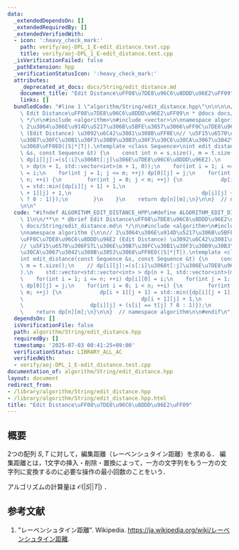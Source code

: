 ```yaml
---
data:
  _extendedDependsOn: []
  _extendedRequiredBy: []
  _extendedVerifiedWith:
  - icon: ':heavy_check_mark:'
    path: verify/aoj-DPL_1_E-edit_distance.test.cpp
    title: verify/aoj-DPL_1_E-edit_distance.test.cpp
  _isVerificationFailed: false
  _pathExtension: hpp
  _verificationStatusIcon: ':heavy_check_mark:'
  attributes:
    _deprecated_at_docs: docs/String/edit_distance.md
    document_title: "Edit Distance\uFF08\u7DE8\u96C6\u8DDD\u96E2\uFF09"
    links: []
  bundledCode: "#line 1 \"algorithm/String/edit_distance.hpp\"\n\n\n\n/**\n * @brief\
    \ Edit Distance\uFF08\u7DE8\u96C6\u8DDD\u96E2\uFF09\n * @docs docs/String/edit_distance.md\n\
    \ */\n\n#include <algorithm>\n#include <vector>\n\nnamespace algorithm {\n\n//\
    \ 2\u3064\u306E\u914D\u5217\u306B\u5BFE\u3057\u3066\uFF0C\u7DE8\u96C6\u8DDD\u96E2\
    \ (Edit Distance) \u3092\u6C42\u3081\u308B\uFF0E\n// \u5F15\u6570\u306FSTL\u306E\
    \u30B7\u30FC\u30B1\u30F3\u30B9\u30B3\u30F3\u30C6\u30CA\u3067\u3042\u308B\u3053\
    \u3068\uFF0EO(|S|*|T|).\ntemplate <class Sequence>\nint edit_distance(const Sequence\
    \ &s, const Sequence &t) {\n    const int n = s.size(), m = t.size();\n    //\
    \ dp[i][j]:=(s[:i]\u3068t[:j]\u306E\u7DE8\u96C6\u8DDD\u96E2).\n    std::vector<std::vector<int>\
    \ > dp(n + 1, std::vector<int>(m + 1, 0));\n    for(int i = 1; i <= n; ++i) dp[i][0]\
    \ = i;\n    for(int j = 1; j <= m; ++j) dp[0][j] = j;\n    for(int i = 0; i <\
    \ n; ++i) {\n        for(int j = 0; j < m; ++j) {\n            dp[i + 1][j + 1]\
    \ = std::min({dp[i][j + 1] + 1,\n                                         dp[i\
    \ + 1][j] + 1,\n                                         dp[i][j] + (s[i] == t[j]\
    \ ? 0 : 1)});\n        }\n    }\n    return dp[n][m];\n}\n\n}  // namespace algorithm\n\
    \n\n"
  code: "#ifndef ALGORITHM_EDIT_DISTANCE_HPP\n#define ALGORITHM_EDIT_DISTANCE_HPP\
    \ 1\n\n/**\n * @brief Edit Distance\uFF08\u7DE8\u96C6\u8DDD\u96E2\uFF09\n * @docs\
    \ docs/String/edit_distance.md\n */\n\n#include <algorithm>\n#include <vector>\n\
    \nnamespace algorithm {\n\n// 2\u3064\u306E\u914D\u5217\u306B\u5BFE\u3057\u3066\
    \uFF0C\u7DE8\u96C6\u8DDD\u96E2 (Edit Distance) \u3092\u6C42\u3081\u308B\uFF0E\n\
    // \u5F15\u6570\u306FSTL\u306E\u30B7\u30FC\u30B1\u30F3\u30B9\u30B3\u30F3\u30C6\
    \u30CA\u3067\u3042\u308B\u3053\u3068\uFF0EO(|S|*|T|).\ntemplate <class Sequence>\n\
    int edit_distance(const Sequence &s, const Sequence &t) {\n    const int n = s.size(),\
    \ m = t.size();\n    // dp[i][j]:=(s[:i]\u3068t[:j]\u306E\u7DE8\u96C6\u8DDD\u96E2\
    ).\n    std::vector<std::vector<int> > dp(n + 1, std::vector<int>(m + 1, 0));\n\
    \    for(int i = 1; i <= n; ++i) dp[i][0] = i;\n    for(int j = 1; j <= m; ++j)\
    \ dp[0][j] = j;\n    for(int i = 0; i < n; ++i) {\n        for(int j = 0; j <\
    \ m; ++j) {\n            dp[i + 1][j + 1] = std::min({dp[i][j + 1] + 1,\n    \
    \                                     dp[i + 1][j] + 1,\n                    \
    \                     dp[i][j] + (s[i] == t[j] ? 0 : 1)});\n        }\n    }\n\
    \    return dp[n][m];\n}\n\n}  // namespace algorithm\n\n#endif\n"
  dependsOn: []
  isVerificationFile: false
  path: algorithm/String/edit_distance.hpp
  requiredBy: []
  timestamp: '2025-07-03 00:41:25+09:00'
  verificationStatus: LIBRARY_ALL_AC
  verifiedWith:
  - verify/aoj-DPL_1_E-edit_distance.test.cpp
documentation_of: algorithm/String/edit_distance.hpp
layout: document
redirect_from:
- /library/algorithm/String/edit_distance.hpp
- /library/algorithm/String/edit_distance.hpp.html
title: "Edit Distance\uFF08\u7DE8\u96C6\u8DDD\u96E2\uFF09"
---
```

## 概要

2つの配列 $S, T$ に対して，編集距離（レーベンシュタイン距離）を求める．
編集距離とは，1文字の挿入・削除・置換によって，一方の文字列をもう一方の文字列に変換するのに必要な操作の最小回数のことをいう．

アルゴリズムの計算量は $\mathcal{O}(\lvert S \rvert \lvert T \rvert)$ ．


## 参考文献

1. "レーベンシュタイン距離". Wikipedia. <https://ja.wikipedia.org/wiki/レーベンシュタイン距離>.
